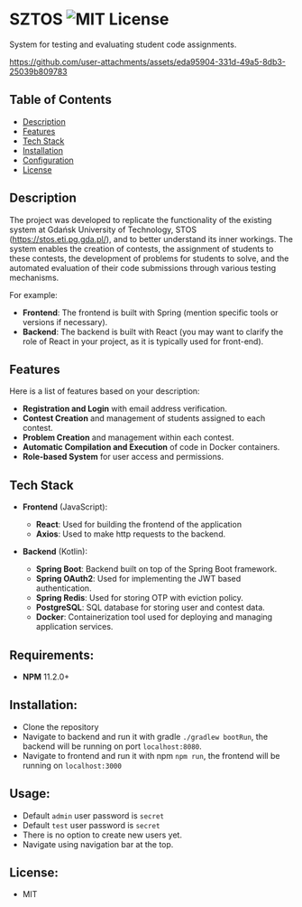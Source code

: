 



# SZTOS ![MIT License](https://img.shields.io/badge/license-MIT-green)

System for testing and evaluating student code assignments.

https://github.com/user-attachments/assets/eda95904-331d-49a5-8db3-25039b809783
## Table of Contents

- [Description](#description)
- [Features](#features)
- [Tech Stack](#tech-stack)
- [Installation](#installation)
- [Configuration](#configuration)
- [License](#license)

## Description

The project was developed to replicate the functionality of the existing system at Gdańsk University of Technology, STOS (https://stos.eti.pg.gda.pl/), and to better understand its inner workings.
The system enables the creation of contests, the assignment of students to these contests, the development of problems for students to solve, and the automated evaluation of their code submissions through various testing mechanisms.

For example:
- **Frontend**: The frontend is built with Spring (mention specific tools or versions if necessary).
- **Backend**: The backend is built with React (you may want to clarify the role of React in your project, as it is typically used for front-end).

## Features

Here is a list of features based on your description:

- **Registration and Login** with email address verification.
- **Contest Creation** and management of students assigned to each contest.
- **Problem Creation** and management within each contest.
- **Automatic Compilation and Execution** of code in Docker containers.
- **Role-based System** for user access and permissions.

## Tech Stack

- **Frontend** (JavaScript):
  - **React**: Used for building the frontend of the application
  - **Axios**: Used to make http requests to the backend.

- **Backend** (Kotlin): 
  - **Spring Boot**: Backend built on top of the Spring Boot framework.
  - **Spring OAuth2**: Used for implementing the JWT based authentication.
  - **Spring Redis**: Used for storing OTP with eviction policy.
  - **PostgreSQL**: SQL database for storing user and contest data.
  - **Docker**: Containerization tool used for deploying and managing application services.

## Requirements:
- **NPM** 11.2.0+

## Installation:
- Clone the repository
- Navigate to backend and run it with gradle `./gradlew bootRun`, the backend will be running on port `localhost:8080`.
- Navigate to frontend and run it with npm `npm run`, the frontend will be running on `localhost:3000`

## Usage:
- Default `admin` user password is `secret`
- Default `test` user password is `secret`
- There is no option to create new users yet.
- Navigate using navigation bar at the top.

## License:
- MIT

